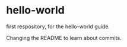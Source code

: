 # hello-world
first respository, for the hello-world guide.

Changing the README to learn about commits.
